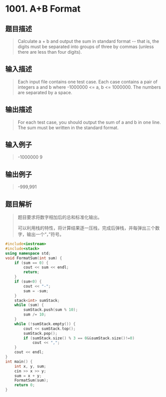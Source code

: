 # 1001. A+B Format

## 题目描述

> Calculate a + b and output the sum in standard format -- that is, the digits must be separated into groups of three by commas (unless there are less than four digits).

## 输入描述

> Each input file contains one test case. Each case contains a pair of integers a and b where -1000000 <= a, b <= 1000000. The numbers are separated by a space.

## 输出描述

> For each test case, you should output the sum of a and b in one line. The sum must be written in the standard format.

## 输入例子

> -1000000 9

## 输出例子

> -999,991

## 题目解析

>题目要求将数字相加后的总和标准化输出。
>
>可以利用栈的特性，将计算结果逐一压栈，完成后弹栈，并每弹出三个数字，输出一个“，”符号。

```C++
#include<iostream>
#include<stack>
using namespace std;
void FormatSum(int sum) {
	if (sum == 0) {
		cout << sum << endl;
		return;
	}
	if (sum<0) {
		cout << "-";
		sum = -sum;
	}
	stack<int> sumStack;
	while (sum) {
		sumStack.push(sum % 10);
		sum /= 10;
	}
	while (!sumStack.empty()) {
		cout << sumStack.top();
		sumStack.pop();
		if (sumStack.size() % 3 == 0&&sumStack.size()!=0)
			cout << ",";
	}
	cout << endl;
}
int main() {
	int x, y, sum;
	cin >> x >> y;
	sum = x + y;
	FormatSum(sum);
	return 0;
}
```